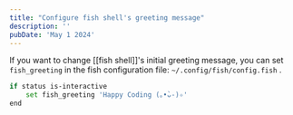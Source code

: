 ```yaml
---
title: "Configure fish shell's greeting message"
description: ''
pubDate: 'May 1 2024'
---
```


If you want to change [[fish shell]]'s initial greeting message, you can set `fish_greeting` in the fish configuration file: `~/.config/fish/config.fish` .

```sh
if status is-interactive
    set fish_greeting 'Happy Coding (｡•̀ᴗ-)✧'
end
```
